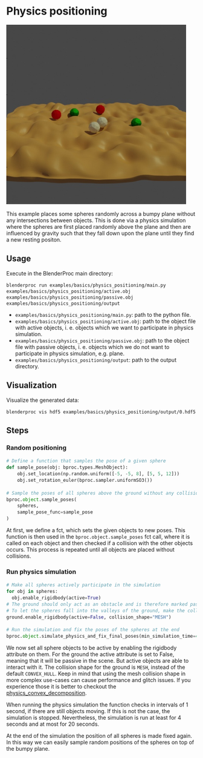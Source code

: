 # Physics positioning

![](../../../images/physics_positioning_rendering.jpg)

This example places some spheres randomly across a bumpy plane without any intersections between objects.
This is done via a physics simulation where the spheres are first placed randomly above the plane and then are influenced by gravity such that they fall down upon the plane until they find a new resting positon.

## Usage

Execute in the BlenderProc main directory:

```
blenderproc run examples/basics/physics_positioning/main.py examples/basics/physics_positioning/active.obj examples/basics/physics_positioning/passive.obj examples/basics/physics_positioning/output
```

* `examples/basics/physics_positioning/main.py`: path to the python file.
* `examples/basics/physics_positioning/active.obj`: path to the object file with active objects, i. e. objects which we want to participate in physics simulation.
* `examples/basics/physics_positioning/passive.obj`: path to the object file with passive objects, i. e. objects which we do not want to participate in physics simulation, e.g. plane.
* `examples/basics/physics_positioning/output`: path to the output directory.

## Visualization

Visualize the generated data:

```
blenderproc vis hdf5 examples/basics/physics_positioning/output/0.hdf5
```

## Steps

### Random positioning

```python
# Define a function that samples the pose of a given sphere
def sample_pose(obj: bproc.types.MeshObject):
    obj.set_location(np.random.uniform([-5, -5, 8], [5, 5, 12]))
    obj.set_rotation_euler(bproc.sampler.uniformSO3())

# Sample the poses of all spheres above the ground without any collisions in-between
bproc.object.sample_poses(
    spheres,
    sample_pose_func=sample_pose
)

```

At first, we define a fct, which sets the given objects to new poses. This function is then used in the `bproc.object.sample_poses` fct call, where it is called on each object and then checked if a collision with the other objects occurs.
This process is repeated until all objects are placed without collisions.

### Run physics simulation

```python
# Make all spheres actively participate in the simulation
for obj in spheres:
  obj.enable_rigidbody(active=True)
# The ground should only act as an obstacle and is therefore marked passive.
# To let the spheres fall into the valleys of the ground, make the collision shape MESH instead of CONVEX_HULL.
ground.enable_rigidbody(active=False, collision_shape="MESH")

# Run the simulation and fix the poses of the spheres at the end
bproc.object.simulate_physics_and_fix_final_poses(min_simulation_time=4, max_simulation_time=20, check_object_interval=1)
```

We now set all sphere objects to be active by enabling the rigidbody attribute on them. For the ground the active attribute is set to False, meaning that it will be passive in the scene.
But active objects are able to interact with it. The collision shape for the ground is `MESH`, instead of the default `CONVEX_HULL`.
Keep in mind that using the mesh collision shape in more complex use-cases can cause performance and glitch issues. 
If you experience those it is better to checkout the [physics_convex_decomposition](../../advanced/physics_convex_decomposition/README.md).

When running the physics simulation the function checks in intervals of 1 second, if there are still objects moving. If this is not the case, the simulation is stopped.
Nevertheless, the simulation is run at least for 4 seconds and at most for 20 seconds.

At the end of the simulation the position of all spheres is made fixed again.
In this way we can easily sample random positions of the spheres on top of the bumpy plane.
